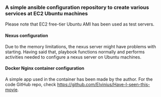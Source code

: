 ### A simple ansible configuration repository to create various services at EC2 Ubuntu machines

Please note that EC2 free-tier Ubuntu AMI has been used as test servers. 

#### Nexus configuration 

Due to the memory limitations, the nexus server might have problems with starting. Having said that, playbook functions normally and performs activities needed to configure a nexus server on Ubuntu machines.

#### Docker Nginx container configuration

A simple app used in the container has been made by the author. For the code GitHub repo, check https://github.com/Elvinius/Have-I-seen-this-movie. 